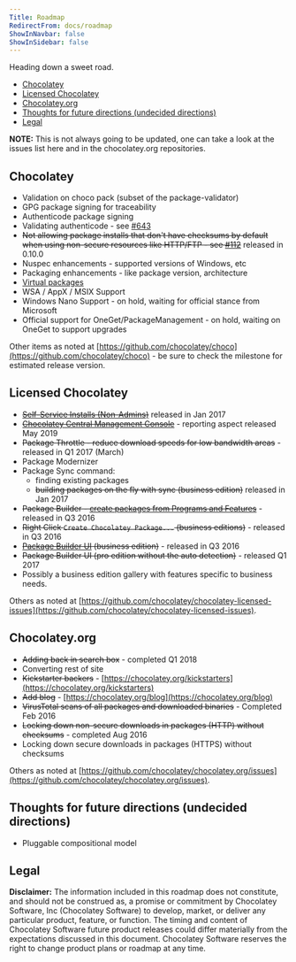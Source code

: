 ```yaml
---
Title: Roadmap
RedirectFrom: docs/roadmap
ShowInNavbar: false
ShowInSidebar: false
---
```


Heading down a sweet road.

<!--remove <div id="RightNav"> remove-->
<!-- TOC -->

- [Chocolatey](#chocolatey)
- [Licensed Chocolatey](#licensed-chocolatey)
- [Chocolatey.org](#chocolateyorg)
- [Thoughts for future directions (undecided directions)](#thoughts-for-future-directions-undecided-directions)
- [Legal](#legal)

<!-- /TOC -->
<!--remove </div> remove-->

**NOTE:** This is not always going to be updated, one can take a look at the issues list here and in the chocolatey.org repositories.

## Chocolatey

- Validation on choco pack (subset of the package-validator)
- GPG package signing for traceability
- Authenticode package signing
- Validating authenticode - see [#643](https://github.com/chocolatey/choco/issues/643)
- ~~Not allowing package installs that don't have checksums by default when using non-secure resources like HTTP/FTP - see [#112](https://github.com/chocolatey/choco/issues/112)~~ released in 0.10.0
- Nuspec enhancements - supported versions of Windows, etc
- Packaging enhancements - like package version, architecture
- [Virtual packages](https://github.com/chocolatey/chocolatey/issues/7)
- WSA / AppX / MSIX Support
- Windows Nano Support - on hold, waiting for official stance from Microsoft
- Official support for OneGet/PackageManagement - on hold, waiting on OneGet to support upgrades

Other items as noted at [https://github.com/chocolatey/choco](https://github.com/chocolatey/choco) - be sure to check the milestone for estimated release version.

## Licensed Chocolatey

- ~~[Self-Service Installs (Non-Admins)](./features/paid/agent-service)~~ released in Jan 2017
- ~~[Chocolatey Central Management Console](./features/paid/chocolatey-central-management)~~ - reporting aspect released May 2019
- ~~Package Throttle - reduce download speeds for low bandwidth areas~~ - released in Q1 2017 (March)
- Package Modernizer
- Package Sync command:
  - finding existing packages
  - ~~building packages on the fly with sync (business edition)~~ released in Jan 2017
- ~~Package Builder - [create packages from Programs and Features](./features/paid/create-packages-from-installers#generate-packages-from-programs-and-features)~~ - released in Q3 2016
- ~~Right Click `Create Chocolatey Package...` (business editions)~~ - released in Q3 2016
- ~~[Package Builder UI](./features/paid/create-packages-from-installers#package-builder-ui) (business edition)~~ - released in Q3 2016
- ~~Package Builder UI (pro edition without the auto detection)~~ - released Q1 2017
- Possibly a business edition gallery with features specific to business needs.

Others as noted at [https://github.com/chocolatey/chocolatey-licensed-issues](https://github.com/chocolatey/chocolatey-licensed-issues).

## Chocolatey.org

- ~~Adding back in search box~~ - completed Q1 2018
- Converting rest of site
- ~~Kickstarter backers~~ - [https://chocolatey.org/kickstarters](https://chocolatey.org/kickstarters)
- ~~Add blog~~ - [https://chocolatey.org/blog](https://chocolatey.org/blog)
- ~~VirusTotal scans of all packages and downloaded binaries~~ - Completed Feb 2016
- ~~Locking down non-secure downloads in packages (HTTP) without checksums~~ - completed Aug 2016
- Locking down secure downloads in packages (HTTPS) without checksums

Others as noted at [https://github.com/chocolatey/chocolatey.org/issues](https://github.com/chocolatey/chocolatey.org/issues).

## Thoughts for future directions (undecided directions)

- Pluggable compositional model

## Legal

**Disclaimer:** The information included in this roadmap does not constitute, and should not be construed as, a promise or commitment by Chocolatey Software, Inc (Chocolatey Software) to develop, market, or deliver any particular product, feature, or function. The timing and content of Chocolatey Software future product releases could differ materially from the expectations discussed in this document. Chocolatey Software reserves the right to change product plans or roadmap at any time.
